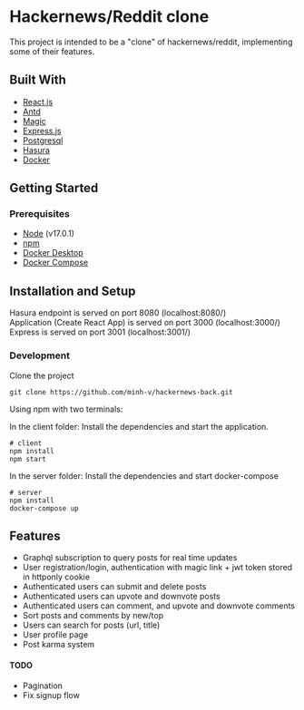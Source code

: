 # Hackernews/Reddit clone
This project is intended to be a "clone" of hackernews/reddit, implementing some of their features.

## Built With

- [React.js](https://reactjs.org/)
- [Antd](https://ant.design/)
- [Magic](https://magic.link/)
- [Express.js](https://expressjs.com/)
- [Postgresql](https://www.postgresql.org/)
- [Hasura](https://hasura.io/)
- [Docker](https://www.docker.com/)

## Getting Started
### Prerequisites

- [Node](https://nodejs.org/en/) (v17.0.1)
- [npm](https://www.npmjs.com/get-npm)
- [Docker Desktop](https://docs.docker.com/get-docker/)
- [Docker Compose](https://docs.docker.com/compose/install/)
 <!-- or [yarn](https://classic.yarnpkg.com/en/docs/install) -->
## Installation and Setup

Hasura endpoint is served on port 8080 (localhost:8080/)  
Application (Create React App) is served on port 3000 (localhost:3000/)  
Express is served on port 3001 (localhost:3001/)  

### Development

Clone the project
```
git clone https://github.com/minh-v/hackernews-back.git
```
Using npm with two terminals:

In the client folder:
Install the dependencies and start the application.
```
# client
npm install
npm start
```

In the server folder:
Install the dependencies and start docker-compose
```
# server
npm install
docker-compose up
```
## Features
- Graphql subscription to query posts for real time updates
- User registration/login, authentication with magic link + jwt token stored in httponly cookie
- Authenticated users can submit and delete posts
- Authenticated users can upvote and downvote posts
- Authenticated users can comment, and upvote and downvote comments
- Sort posts and comments by new/top
- Users can search for posts (url, title)
- User profile page
- Post karma system

#### TODO

- Pagination
- Fix signup flow
